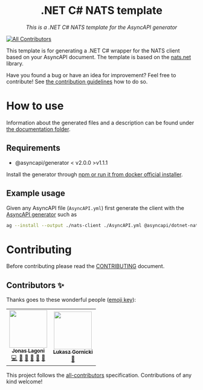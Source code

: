 <h1 align="center">.NET C# NATS template</h1>

<p align="center">
  <em>This is a .NET C# NATS template for the AsyncAPI generator</em>
</p>


<!-- ALL-CONTRIBUTORS-BADGE:START - Do not remove or modify this section -->
[![All Contributors](https://img.shields.io/badge/all_contributors-2-orange.svg?style=flat-square)](##Contributors-✨)
<!-- ALL-CONTRIBUTORS-BADGE:END -->

This template is for generating a .NET C# wrapper for the NATS client based on your AsyncAPI document. The template is based on the [nats.net](https://github.com/nats-io/nats.net) library.

Have you found a bug or have an idea for improvement? Feel free to contribute! See [the contribution guidelines](#Contributing) how to do so.

# How to use
Information about the generated files and a description can be found under [the documentation folder](./docs/general.md).

## Requirements
* @asyncapi/generator < v2.0.0 >v1.1.1

Install the generator through [npm or run it from docker official installer](https://github.com/asyncapi/generator#install).

## Example usage
Given any AsyncAPI file (`AsyncAPI.yml`) first generate the client with the [AsyncAPI generator](https://github.com/asyncapi/generator) such as 
```bash
ag --install --output ./nats-client ./AsyncAPI.yml @asyncapi/dotnet-nats-template
```

# Contributing

Before contributing please read the [CONTRIBUTING](CONTRIBUTING.md) document.


## Contributors ✨

Thanks goes to these wonderful people ([emoji key](https://allcontributors.org/docs/en/emoji-key)):

<!-- ALL-CONTRIBUTORS-LIST:START - Do not remove or modify this section -->
<!-- prettier-ignore-start -->
<!-- markdownlint-disable -->
<table>
  <tr>
    <td align="center"><a href="https://github.com/jonaslagoni"><img src="https://avatars.githubusercontent.com/u/13396189?v=4?s=100" width="100px;" alt=""/><br /><sub><b>Jonas Lagoni</b></sub></a><br /><a href="https://github.com/@asyncapi/dotnet-nats-template/commits?author=jonaslagoni" title="Code">💻</a> <a href="#maintenance-jonaslagoni" title="Maintenance">🚧</a> <a href="#question-jonaslagoni" title="Answering Questions">💬</a> <a href="#ideas-jonaslagoni" title="Ideas, Planning, & Feedback">🤔</a> <a href="https://github.com/@asyncapi/dotnet-nats-template/commits?author=jonaslagoni" title="Documentation">📖</a> <a href="https://github.com/@asyncapi/dotnet-nats-template/issues?q=author%3Ajonaslagoni" title="Bug reports">🐛</a></td>
    <td align="center"><a href="https://dev.to/derberg"><img src="https://avatars.githubusercontent.com/u/6995927?v=4?s=100" width="100px;" alt=""/><br /><sub><b>Lukasz Gornicki</b></sub></a><br /><a href="https://github.com/@asyncapi/dotnet-nats-template/pulls?q=is%3Apr+reviewed-by%3Aderberg" title="Reviewed Pull Requests">👀</a></td>
  </tr>
</table>

<!-- markdownlint-restore -->
<!-- prettier-ignore-end -->

<!-- ALL-CONTRIBUTORS-LIST:END -->

This project follows the [all-contributors](https://github.com/all-contributors/all-contributors) specification. Contributions of any kind welcome!
